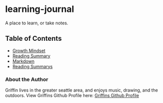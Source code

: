 # learning-journal
A place to learn, or take notes.

## Table of Contents
* [Growth Mindset](https://h-griffin.github.io/learning-journal/growth-mindset)
* [Reading Summary](https://h-griffin.github.io/learning-journal/reading-summary)
* [Markdown](https://h-griffin.github.io/learning-journal/markdown)
* [Reading Summarys](https://h-griffin.github.io/learning-journal/reading-summarys)
 

### About the Author 
Griffin lives in the greater seattle area, and enjoys music, drawing, and the outdoors. 
View Griffins Github Profile here:
[Griffins Github Profile](https://github.com/h-griffin)
